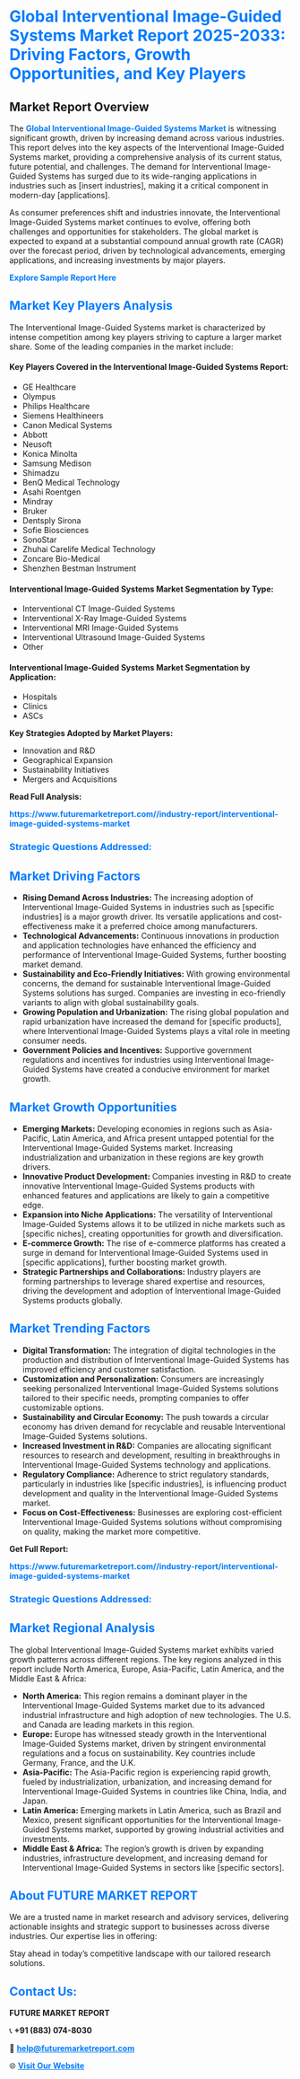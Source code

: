 <h1 style="color: #007BFF;">Global Interventional Image-Guided Systems Market Report 2025-2033: Driving Factors, Growth Opportunities, and Key Players</h1>

<section id="overview">
<h2>Market Report Overview</h2>
<p>The <a href="https://www.futuremarketreport.com//industry-report/interventional-image-guided-systems-market" style="color: #007BFF; text-decoration: none;"><strong>Global Interventional Image-Guided Systems Market</strong></a> is witnessing significant growth, driven by increasing demand across various industries. This report delves into the key aspects of the Interventional Image-Guided Systems market, providing a comprehensive analysis of its current status, future potential, and challenges. The demand for Interventional Image-Guided Systems has surged due to its wide-ranging applications in industries such as [insert industries], making it a critical component in modern-day [applications].</p>
<p>As consumer preferences shift and industries innovate, the Interventional Image-Guided Systems market continues to evolve, offering both challenges and opportunities for stakeholders. The global market is expected to expand at a substantial compound annual growth rate (CAGR) over the forecast period, driven by technological advancements, emerging applications, and increasing investments by major players.</p>
</section>

<section id="overview">
<p><a href="https://www.futuremarketreport.com//request-sample/reportId=51675" style="color: #007BFF; text-decoration: none;"><strong>Explore Sample Report Here</strong></a></p>
</section>

<section id="key-players">
<h2 style="color: #007BFF;">Market Key Players Analysis</h2>
<p>The Interventional Image-Guided Systems market is characterized by intense competition among key players striving to capture a larger market share. Some of the leading companies in the market include:</p>
<h4>Key Players Covered in the Interventional Image-Guided Systems Report:</h4>
<ul><li>GE Healthcare</li><li>Olympus</li><li>Philips Healthcare</li><li>Siemens Healthineers</li><li>Canon Medical Systems</li><li>Abbott</li><li>Neusoft</li><li>Konica Minolta</li><li>Samsung Medison</li><li>Shimadzu</li><li>BenQ Medical Technology</li><li>Asahi Roentgen</li><li>Mindray</li><li>Bruker</li><li>Dentsply Sirona</li><li>Sofie Biosciences</li><li>SonoStar</li><li>Zhuhai Carelife Medical Technology</li><li>Zoncare Bio-Medical</li><li>Shenzhen Bestman Instrument</li></ul>
<h4>Interventional Image-Guided Systems Market Segmentation by Type:</h4>
<ul><li>Interventional CT Image-Guided Systems</li><li>Interventional X-Ray Image-Guided Systems</li><li>Interventional MRI Image-Guided Systems</li><li>Interventional Ultrasound Image-Guided Systems</li><li>Other</li></ul>

<h4>Interventional Image-Guided Systems Market Segmentation by Application:</h4>
<ul><li>Hospitals</li><li>Clinics</li><li>ASCs</li></ul>
<p><strong>Key Strategies Adopted by Market Players:</strong></p>
<ul>
<li>Innovation and R&D</li>
<li>Geographical Expansion</li>
<li>Sustainability Initiatives</li>
<li>Mergers and Acquisitions</li>
</ul>
</section>

<section>
<p><strong>Read Full Analysis: </strong></p><a href="https://www.futuremarketreport.com//industry-report/interventional-image-guided-systems-market" style="color: #007BFF; text-decoration: none;"><strong>https://www.futuremarketreport.com//industry-report/interventional-image-guided-systems-market</strong></a>
<h3 style="color: #007BFF;">Strategic Questions Addressed:</h3>
</section>

<section id="driving-factors">
<h2 style="color: #007BFF;">Market Driving Factors</h2>
<ul>
<li><strong>Rising Demand Across Industries:</strong> The increasing adoption of Interventional Image-Guided Systems in industries such as [specific industries] is a major growth driver. Its versatile applications and cost-effectiveness make it a preferred choice among manufacturers.</li>
<li><strong>Technological Advancements:</strong> Continuous innovations in production and application technologies have enhanced the efficiency and performance of Interventional Image-Guided Systems, further boosting market demand.</li>
<li><strong>Sustainability and Eco-Friendly Initiatives:</strong> With growing environmental concerns, the demand for sustainable Interventional Image-Guided Systems solutions has surged. Companies are investing in eco-friendly variants to align with global sustainability goals.</li>
<li><strong>Growing Population and Urbanization:</strong> The rising global population and rapid urbanization have increased the demand for [specific products], where Interventional Image-Guided Systems plays a vital role in meeting consumer needs.</li>
<li><strong>Government Policies and Incentives:</strong> Supportive government regulations and incentives for industries using Interventional Image-Guided Systems have created a conducive environment for market growth.</li>
</ul>
</section>

<section id="growth-opportunities">
<h2 style="color: #007BFF;">Market Growth Opportunities</h2>
<ul>
<li><strong>Emerging Markets:</strong> Developing economies in regions such as Asia-Pacific, Latin America, and Africa present untapped potential for the Interventional Image-Guided Systems market. Increasing industrialization and urbanization in these regions are key growth drivers.</li>
<li><strong>Innovative Product Development:</strong> Companies investing in R&D to create innovative Interventional Image-Guided Systems products with enhanced features and applications are likely to gain a competitive edge.</li>
<li><strong>Expansion into Niche Applications:</strong> The versatility of Interventional Image-Guided Systems allows it to be utilized in niche markets such as [specific niches], creating opportunities for growth and diversification.</li>
<li><strong>E-commerce Growth:</strong> The rise of e-commerce platforms has created a surge in demand for Interventional Image-Guided Systems used in [specific applications], further boosting market growth.</li>
<li><strong>Strategic Partnerships and Collaborations:</strong> Industry players are forming partnerships to leverage shared expertise and resources, driving the development and adoption of Interventional Image-Guided Systems products globally.</li>
</ul>
</section>

<section id="trending-factors">
<h2 style="color: #007BFF;">Market Trending Factors</h2>
<ul>
<li><strong>Digital Transformation:</strong> The integration of digital technologies in the production and distribution of Interventional Image-Guided Systems has improved efficiency and customer satisfaction.</li>
<li><strong>Customization and Personalization:</strong> Consumers are increasingly seeking personalized Interventional Image-Guided Systems solutions tailored to their specific needs, prompting companies to offer customizable options.</li>
<li><strong>Sustainability and Circular Economy:</strong> The push towards a circular economy has driven demand for recyclable and reusable Interventional Image-Guided Systems solutions.</li>
<li><strong>Increased Investment in R&D:</strong> Companies are allocating significant resources to research and development, resulting in breakthroughs in Interventional Image-Guided Systems technology and applications.</li>
<li><strong>Regulatory Compliance:</strong> Adherence to strict regulatory standards, particularly in industries like [specific industries], is influencing product development and quality in the Interventional Image-Guided Systems market.</li>
<li><strong>Focus on Cost-Effectiveness:</strong> Businesses are exploring cost-efficient Interventional Image-Guided Systems solutions without compromising on quality, making the market more competitive.</li>
</ul>
</section>

<section>
<p><strong>Get Full Report: </strong></p><a href="https://www.futuremarketreport.com//industry-report/interventional-image-guided-systems-market" style="color: #007BFF; text-decoration: none;"><strong>https://www.futuremarketreport.com//industry-report/interventional-image-guided-systems-market</strong></a>
<h3 style="color: #007BFF;">Strategic Questions Addressed:</h3>
</section>


<section id="regional-analysis">
<h2 style="color: #007BFF;">Market Regional Analysis</h2>
<p>The global Interventional Image-Guided Systems market exhibits varied growth patterns across different regions. The key regions analyzed in this report include North America, Europe, Asia-Pacific, Latin America, and the Middle East & Africa:</p>
<ul>
<li><strong>North America:</strong> This region remains a dominant player in the Interventional Image-Guided Systems market due to its advanced industrial infrastructure and high adoption of new technologies. The U.S. and Canada are leading markets in this region.</li>
<li><strong>Europe:</strong> Europe has witnessed steady growth in the Interventional Image-Guided Systems market, driven by stringent environmental regulations and a focus on sustainability. Key countries include Germany, France, and the U.K.</li>
<li><strong>Asia-Pacific:</strong> The Asia-Pacific region is experiencing rapid growth, fueled by industrialization, urbanization, and increasing demand for Interventional Image-Guided Systems in countries like China, India, and Japan.</li>
<li><strong>Latin America:</strong> Emerging markets in Latin America, such as Brazil and Mexico, present significant opportunities for the Interventional Image-Guided Systems market, supported by growing industrial activities and investments.</li>
<li><strong>Middle East & Africa:</strong> The region’s growth is driven by expanding industries, infrastructure development, and increasing demand for Interventional Image-Guided Systems in sectors like [specific sectors].</li>
</ul>
</section>

<footer>
<h2 style="color: #007BFF;">About FUTURE MARKET REPORT</h2>
<p>We are a trusted name in market research and advisory services, delivering actionable insights and strategic support to businesses across diverse industries. Our expertise lies in offering:</p>

<p>Stay ahead in today’s competitive landscape with our tailored research solutions.</p>

<h2 style="color: #007BFF;">Contact Us:</h2>
<p><strong>FUTURE MARKET REPORT</strong></p>
<p>📞 <strong>+91 (883) 074-8030</strong></p>
<p>📧 <strong><a href="mailto:help@futuremarketreport.com" style="color: #007BFF;">help@futuremarketreport.com</a></strong></p>
<p>🌐 <strong><a href="https://www.futuremarketreport.com/" style="color: #007BFF;">Visit Our Website</a></strong></p>
</footer>